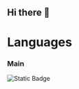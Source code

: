 ## Hi there 👋

<!--
**garden0512/garden0512** is a ✨ _special_ ✨ repository because its `README.md` (this file) appears on your GitHub profile.

Here are some ideas to get you started:

- 🔭 I’m currently working on ...
- 🌱 I’m currently learning ...
- 👯 I’m looking to collaborate on ...
- 🤔 I’m looking for help with ...
- 💬 Ask me about ...
- 📫 How to reach me: ...
- 😄 Pronouns: ...
- ⚡ Fun fact: ...
-->
<h1>Languages</h1>
<h3>Main</h3>
<img alt="Static Badge" src="https://img.shields.io/badge/unity-%23FFFFFF?style=for-the-badge&logo=unity&logoColor=%23FFFFFF&logoSize=40&color=%23000000">
